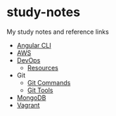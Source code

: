 # study-notes
My study notes and reference links

 * [Angular CLI](https://github.com/tiagodeluna/study-notes/blob/master/Angular-CLI)
 * [AWS](https://github.com/tiagodeluna/study-notes/blob/master/AWS)
 * [DevOps](https://github.com/tiagodeluna/study-notes/blob/master/DevOps/devops-edx-course)
    + [Resources](https://github.com/tiagodeluna/study-notes/blob/master/DevOps/devops-edx-course-resources)
 * Git
    + [Git Commands](https://github.com/tiagodeluna/study-notes/blob/master/Git/git-commands)
    + [Git Tools](https://github.com/tiagodeluna/study-notes/blob/master/Git/git-tools)
 * [MongoDB](https://github.com/tiagodeluna/study-notes/blob/master/MongoDB)
 * [Vagrant](https://github.com/tiagodeluna/study-notes/blob/master/Vagrant)
